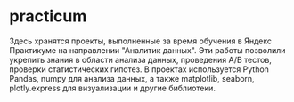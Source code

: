 # practicum
Здесь хранятся проекты, выполненные за время обучения в Яндекс Практикуме на направлении "Аналитик данных". Эти работы позволили укрепить знания в области анализа 
данных, проведения A/B тестов, проверки статистических гипотез. В проектах используется Python Pandas, numpy для анализа данных, а также matplotlib, seaborn, plotly.express для визуализации и другие библиотеки.
